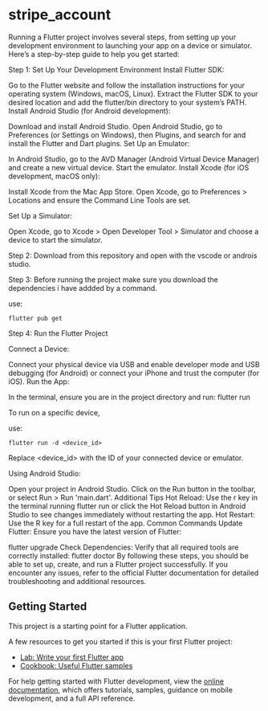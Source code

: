 # stripe_account

Running a Flutter project involves several steps, from setting up your development environment to launching your app on a device or simulator. Here’s a step-by-step guide to help you get started:

Step 1: Set Up Your Development Environment Install Flutter SDK:

Go to the Flutter website and follow the installation instructions for your operating system (Windows, macOS, Linux). Extract the Flutter SDK to your desired location and add the flutter/bin directory to your system’s PATH. Install Android Studio (for Android development):

Download and install Android Studio. Open Android Studio, go to Preferences (or Settings on Windows), then Plugins, and search for and install the Flutter and Dart plugins. Set Up an Emulator:

In Android Studio, go to the AVD Manager (Android Virtual Device Manager) and create a new virtual device. Start the emulator. Install Xcode (for iOS development, macOS only):

Install Xcode from the Mac App Store. Open Xcode, go to Preferences > Locations and ensure the Command Line Tools are set.

Set Up a Simulator:

Open Xcode, go to Xcode > Open Developer Tool > Simulator and choose a device to start the simulator.

Step 2: Download from this repository and open with the vscode or androis studio.

Step 3: Before running the project make sure you download the dependencies i have addded by a command.

use:

    flutter pub get

Step 4: Run the Flutter Project

Connect a Device:

Connect your physical device via USB and enable developer mode and USB debugging (for Android) or connect your iPhone and trust the computer (for iOS). Run the App:

In the terminal, ensure you are in the project directory and run: flutter run

To run on a specific device,

use:

    flutter run -d <device_id>

Replace <device_id> with the ID of your connected device or emulator.

Using Android Studio:

Open your project in Android Studio.
Click on the Run button in the toolbar, or select Run > Run 'main.dart'.
Additional Tips Hot Reload: Use the r key in the terminal running flutter run or click the Hot Reload button in Android Studio to see changes immediately without restarting the app. Hot Restart: Use the R key for a full restart of the app. Common Commands Update Flutter: Ensure you have the latest version of Flutter:

flutter upgrade Check Dependencies: Verify that all required tools are correctly installed: flutter doctor By following these steps, you should be able to set up, create, and run a Flutter project successfully. If you encounter any issues, refer to the official Flutter documentation for detailed troubleshooting and additional resources.

## Getting Started

This project is a starting point for a Flutter application.

A few resources to get you started if this is your first Flutter project:

- [Lab: Write your first Flutter app](https://docs.flutter.dev/get-started/codelab)
- [Cookbook: Useful Flutter samples](https://docs.flutter.dev/cookbook)

For help getting started with Flutter development, view the
[online documentation](https://docs.flutter.dev/), which offers tutorials,
samples, guidance on mobile development, and a full API reference.

